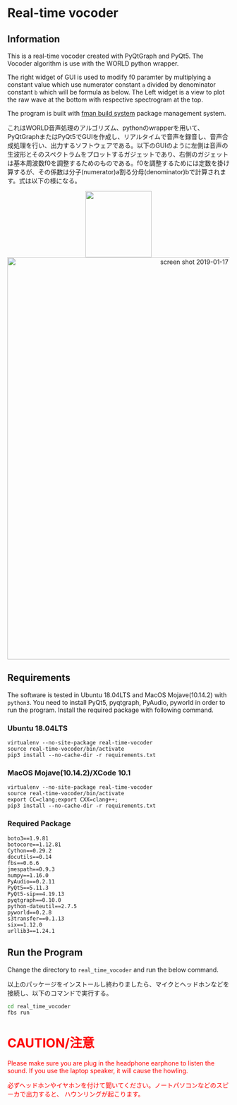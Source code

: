 # Real-time vocoder

## Information

This is a real-time vocoder created with PyQtGraph and PyQt5.
The Vocoder algorithm is use with the WORLD python wrapper.

The right widget of GUI is used to modify f0 paramter by multiplying a constant value which use numerator constant `a` divided by denominator constant `b` which will be formula as below.
The Left widget is a view to plot the raw wave at the bottom with respective spectrogram at 
the top.

The program is built with [fman build system](https://build-system.fman.io/) package management system.

これはWORLD音声処理のアルゴリズム、pythonのwrapperを用いて、PyQtGraphまたはPyQt5でGUIを作成し、リアルタイムで音声を録音し、音声合成処理を行い、出力するソフトウェアである。以下のGUIのように左側は音声の生波形とそのスペクトラムをプロットするガジェットであり、右側のガジェットは基本周波数f0を調整するためのものである。f0を調整するためには定数を掛け算するが、その係数は分子(numerator)a割る分母(denominator)bで計算されます。式は以下の様になる。

<div align="center">
<img src="http://latex.codecogs.com/gif.latex?pitch%5C%20constant%20%3D%20%5Cfrac%7Ba%7D%7Bb%7D" width="150">
</div>

<div align="center">
<img width="912" alt="screen shot 2019-01-17 at 23 29 54" src="https://user-images.githubusercontent.com/13714992/51364147-7b1d5700-1b1e-11e9-8e55-2e14f818e122.png">
</div>

## Requirements
The software is tested in Ubuntu 18.04LTS and MacOS Mojave(10.14.2) with `python3`.
You need to install PyQt5, pyqtgraph, PyAudio, pyworld in order to run the program.
Install the required package with following command.

### Ubuntu 18.04LTS
```
virtualenv --no-site-package real-time-vocoder
source real-time-vocoder/bin/activate
pip3 install --no-cache-dir -r requirements.txt
```

### MacOS Mojave(10.14.2)/XCode 10.1
```
virtualenv --no-site-package real-time-vocoder
source real-time-vocoder/bin/activate
export CC=clang;export CXX=clang++;
pip3 install --no-cache-dir -r requirements.txt
```
### Required Package

```
boto3==1.9.81
botocore==1.12.81
Cython==0.29.2
docutils==0.14
fbs==0.6.6
jmespath==0.9.3
numpy==1.16.0
PyAudio==0.2.11
PyQt5==5.11.3
PyQt5-sip==4.19.13
pyqtgraph==0.10.0
python-dateutil==2.7.5
pyworld==0.2.8
s3transfer==0.1.13
six==1.12.0
urllib3==1.24.1
```


## Run the Program
Change the directory to `real_time_vocoder` and run the below command.

以上のパッケージをインストールし終わりましたら、マイクとヘッドホンなどを接続し、以下のコマンドで実行する。

```sh
cd real_time_vocoder
fbs run
```

# <font color="red">CAUTION/注意</font>
<font color="red">
Please make sure you are plug in the headphone earphone to listen the sound. If you use the laptop speaker, it will cause the howling.

必ずヘッドホンやイヤホンを付けて聞いてください。ノートパソコンなどのスピーカで出力すると、
ハウンリングが起こります。
</font>
